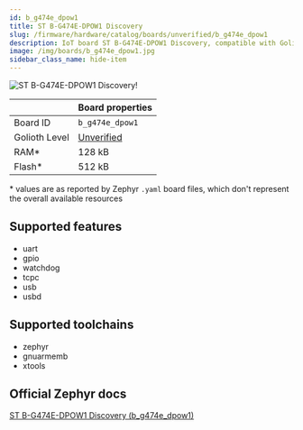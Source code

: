 ```yaml
---
id: b_g474e_dpow1
title: ST B-G474E-DPOW1 Discovery
slug: /firmware/hardware/catalog/boards/unverified/b_g474e_dpow1
description: IoT board ST B-G474E-DPOW1 Discovery, compatible with Golioth at unverified level.
image: /img/boards/b_g474e_dpow1.jpg
sidebar_class_name: hide-item
---
```


[//]: # (This is an auto-generated file, do not edit! Changes to it will be lost upon re-generation)

![ST B-G474E-DPOW1 Discovery!](/img/boards/b_g474e_dpow1.jpg "ST B-G474E-DPOW1 Discovery")

|                | Board properties     |
| -------------  | -------------------- |
| Board ID       | `b_g474e_dpow1` |
| Golioth Level  | [Unverified](/firmware/hardware#unverified-boards) |
| RAM*           | 128 kB |
| Flash*         | 512 kB |

\* values are as reported by Zephyr `.yaml` board files, which don't represent the overall available resources



## Supported features

* uart
* gpio
* watchdog
* tcpc
* usb
* usbd

## Supported toolchains

* zephyr
* gnuarmemb
* xtools

## Official Zephyr docs

[ST B-G474E-DPOW1 Discovery (b_g474e_dpow1)](https://docs.zephyrproject.org/latest/boards/st/b_g474e_dpow1/doc/index.html)
